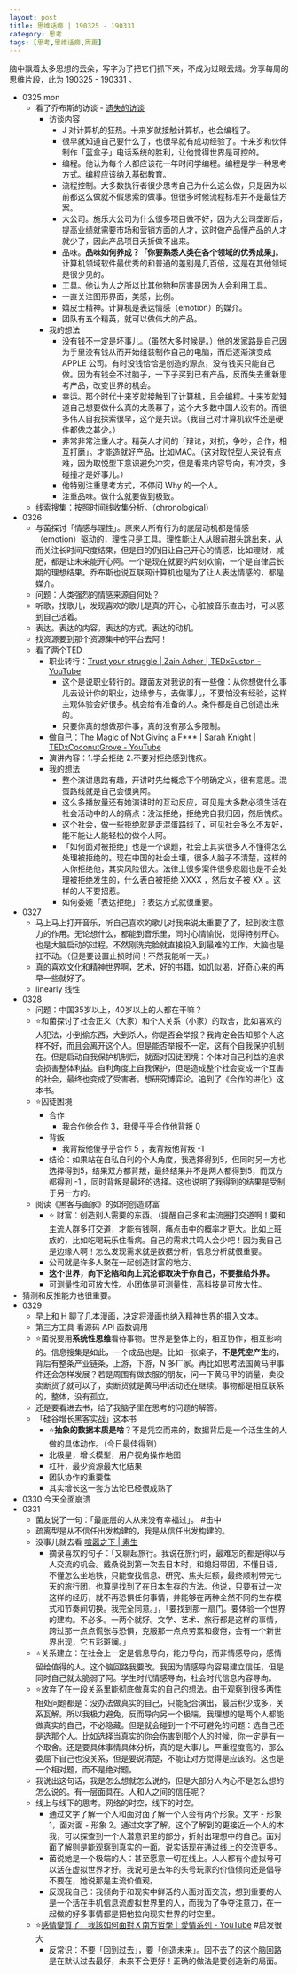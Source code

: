 ```yaml
---
layout: post
title: 思维话痨 | 190325 - 190331 
category: 思考
tags: [思考,思维话痨,周更]
---
```


脑中飘着太多思想的云朵，写字为了把它们抓下来，不成为过眼云烟。分享每周的思维片段，此为 190325 - 190331 。

- 0325 mon 
  - 看了乔布斯的访谈 - [遗失的访谈](https://www.bilibili.com/video/av1623373/?spm_id_from=333.788.videocard.3)
     - 访谈内容
         - J 对计算机的狂热。十来岁就接触计算机，也会编程了。
         - 很早就知道自己要什么了，也很早就有成功经验了。十来岁和伙伴制作「蓝盒子」电话系统的胜利，让他觉得世界是可控的。
         - 编程。他认为每个人都应该花一年时间学编程。编程是学一种思考方式。编程应该纳入基础教育。
         - 流程控制。大多数执行者很少思考自己为什么这么做，只是因为以前都这么做就不假思索的做事。但很多时候流程标准并不是最佳方案。
         - 大公司。施乐大公司为什么很多项目做不好，因为大公司垄断后，提高业绩就需要市场和营销方面的人才，这时做产品懂产品的人才就少了，因此产品项目夭折做不出来。
         - 品味。**品味如何养成？「你要熟悉人类在各个领域的优秀成果」**。计算机领域软件最优秀的和普通的差别是几百倍，这是在其他领域是很少见的。 
         - 工具。他认为人之所以比其他物种厉害是因为人会利用工具。
         - 一直关注图形界面，美感，比例。
         - 嬉皮士精神。计算机是表达情感（emotion）的媒介。
         - 团队有五个精英，就可以做伟大的产品。
    - 我的想法
      - 没有钱不一定是坏事儿。（虽然大多时候是。）他的发家路是自己因为手里没有钱从而开始组装制作自己的电脑，而后逐渐演变成 APPLE 公司。有时没钱恰恰是创造的源点，没有钱买只能自己做。因为有钱会不过脑子，一下子买到已有产品，反而失去重新思考产品，改变世界的机会。
      - 幸运。那个时代十来岁就接触到了计算机，且会编程。十来岁就知道自己想要做什么真的太羡慕了，这个大多数中国人没有的。而很多伟人自我探索很早，这个是共识。（我自己对计算机软件还是硬件都做之甚少。）
      - 非常非常注重人才。精英人才间的「辩论，对抗，争吵，合作，相互打磨」。才能造就好产品，比如MAC。（这对取悦型人来说有点难，因为取悦型下意识避免冲突，但是看来内容导向，有冲突，多碰撞才是好事儿。）
      - 他特别注重思考方式，不停问 Why 的一个人。
      - 注重品味。做什么就要做到极致。
  - 线索搜集：按照时间线收集分析。（chronological）
- 0326  
   - 与菌探讨「情感与理性」。原来人所有行为的底层动机都是情感（emotion）驱动的，理性只是工具。理性能让人从眼前甜头跳出来，从而关注长时间尺度结果，但是目的仍旧让自己开心的情感，比如理财，减肥，都是让未来能开心阿。一个是现在就要的片刻欢愉，一个是自律后长期的理想结果。乔布斯也说互联网计算机也是为了让人表达情感的，都是媒介。
   - 问题：人类强烈的情感来源自何处？
   - 听歌，找歌儿，发现喜欢的歌儿是真的开心，心脏被音乐直击时，可以感到自己活着。
   - 表达。表达的内容，表达的方式，表达的动机。
   - 找资源要到那个资源集中的平台去阿！
   - 看了两个TED
     - 职业转行：[Trust your struggle | Zain Asher | TEDxEuston - YouTube](https://www.youtube.com/watch?v=BT2XlI8oeh0)
          - 这个是说职业转行的。跟菌友对我说的有一些像：从你想做什么事儿去设计你的职业，边缘参与，去做事儿，不要怕没有经验，这样主观体验会好很多。机会给有准备的人。条件都是自己创造出来的。
          - 只要你真的想做那件事，真的没有那么多限制。
     - 做自己：[The Magic of Not Giving a F*** | Sarah Knight | TEDxCoconutGrove - YouTube](https://www.youtube.com/watch?v=GwRzjFQa_Og)
      - 演讲内容：1.学会拒绝 2.不要对拒绝感到愧疚。
      - 我的想法
         - 整个演讲思路有趣，开讲时先给概念下个明确定义，很有意思。混蛋路线就是自己会很爽阿。
          - 这么多播放量还有她演讲时的互动反应，可见是大多数必须生活在社会活动中的人的痛点：没法拒绝，拒绝完自我归因，然后愧疚。
          - 这个社会，做一些拒绝就是走混蛋路线了，可见社会多么不友好，能不能让人能轻松的做个人阿。
          - 「如何面对被拒绝」也是一个课题，社会上其实很多人不懂得怎么处理被拒绝的。现在中国的社会土壤，很多人脑子不清楚，这样的人你拒绝他，其实风险很大。法律上很多案件很多悲剧也是不会处理被拒绝发生的，什么表白被拒绝 XXXX ，然后女子被 XX 。这样的人不要招惹。
         - 如何委婉「表达拒绝」？表达方式就很重要。
- 0327  
    - 马上马上打开音乐，听自己喜欢的歌儿对我来说太重要了了，起到收注意力的作用。无论想什么，都能到音乐里，同时心情愉悦，觉得特别开心。也是大脑启动的过程，不然刚洗完脸就直接投入到最难的工作，大脑也是扛不动。（但是要设置止损时间！不然我能听一天。）
    - 真的喜欢文化和精神世界啊，艺术，好的书籍，如饥似渴，好奇心来的再早一些就好了。
    - linearly 线性
- 0328 
    - 问题：中国35岁以上，40岁以上的人都在干嘛？
    - ⭐️和菌探讨了社会正义（大家）和个人关系（小家）的取舍，比如喜欢的人犯法，小到偷东西，大到杀人，你是否会举报？我肯定会告知那个人这样不好，而且会离开这个人。但是能否举报不一定，这有个自我保护机制在。但是启动自我保护机制后，就面对囚徒困境：个体对自己利益的追求会损害整体利益。自利角度上自我保护，但是造成整个社会变成一个互害的社会，最终也变成了受害者。想研究博弈论。追到了《合作的进化》这本书。
    - ⭐️囚徒困境
      - 合作
          - 我合作他合作 3，我傻乎乎合作他背叛 0
      - 背叛
          - 我背叛他傻乎乎合作 5 ，我背叛他背叛 -1
      - 结论：如果站在自私自利的个人角度，我选择得到5，但同时另一方也选择得到5，结果双方都背叛，最终结果并不是两人都得到5，而双方都得到 -1 ，同时背叛是最坏的选择。这也说明了我得到的结果是受制于另一方的。 
    - 阅读《黑客与画家》的如何创造财富
      - ⭐️ 财富：创造别人需要的东西。（提醒自己多和主流圈打交道啊！要和主流人群多打交道，才能有钱啊，痛点击中的概率才更大。比如上班族的，比如吃喝玩乐住看病。自己的需求共鸣人会少吧！因为我自己是边缘人啊！怎么发现需求就是数据分析，信息分析就很重要。
      - 公司就是许多人聚在一起创造财富的地方。
      - **这个世界，向下沦陷和向上沉沦都取决于你自己，不要推给外界。**
      - 可测量性和可放大性。小团体是可测量性，高科技是可放大性。
 - 猜测和反推能力也很重要。
- 0329 
    - 早上和 H 聊了几本漫画，决定将漫画也纳入精神世界的摄入文本。
    - 第三方工具 看源码 API 函数调用
    - ⭐️菌说要用**系统性思维**看待事物。世界是整体上的，相互协作，相互影响的。信息搜集是如此，一个成品也是。比如一张桌子，**不是凭空产生**的，背后有整条产业链条，上游，下游，N 多厂家。再比如思考法国黄马甲事件还会怎样发展？若是周围有做衣服的朋友，问一下黄马甲的销量，卖没卖断货了就可以了，卖断货就是黄马甲活动还在继续。事物都是相互联系的，整体，没有孤立。 
    - 还是要看进去书，给了我脑子里在思考的问题的解答。
    - 「硅谷增长黑客实战」这本书
      - ⭐️**抽象的数据本质是啥**？不是凭空而来的，数据背后是一个活生生的人做的具体动作。（今日最佳得到）
      - 北极星，增长模型，用户视角操作地图
      - 杠杆，最少资源最大化结果
      - 团队协作的重要性
      - 其实增长这一套方法论已经很成熟了
- 0330 今天全面崩溃 
- 0331 
    - 菌友说了一句：「最底层的人从来没有幸福过」。 #击中 
    - 疏离型是从不信任出发构建的，我是从信任出发构建的。
    - 没事儿就去看 [喧嚣之下 | 素生](http://z.arlmy.me/posts/Chat/Chat_SandD_20180713/)
      - 摘录喜欢的句子：「又聊起旅行。我说在旅行时，最难忘的都是得以与人交流的机会。戴桑说到第一次去日本时，和媳妇带团，不懂日语，不懂怎么坐地铁，只能查找信息、研究、焦头烂额，最终顺利带完七天的旅行团，也算是找到了在日本生存的方法。他说，只要有过一次这样的经历，就不再恐惧任何事情，并能够在两种全然不同的生存模式和节奏间切换。我完全同意。」，「要找到那一扇门。要体验一个世界的建构。不必多。一两个就好。文学、艺术、旅行都是这样的事情，跨过那一点点慌张与恐惧，克服那一点点劳累和疲倦，会有一个新世界出现，它五彩斑斓。」
    - ⭐️关系建立：在社会上一定是信息导向，能力导向，而非情感导向，感情留给值得的人。这个脑回路我要改。我因为情感导向容易建立信任，但是同时自己就太脆弱了阿。学生时代情感导向，社会时代信息内容导向。
    - ⭐️放弃了在一段关系里能彻底做真实的自己的想法。由于观察到很多两性相处问题都是：没办法做真实的自己，只能配合演出，最后积少成多，关系瓦解。所以我极力避免，反而导向另一个极端，我理想的是两个人都能做真实的自己，不必隐藏。但是就会碰到一个不可避免的问题：选自己还是选那个人。比如选择当真实的你会伤害到那个人的时候，你一定是有一个取舍。还是要具体事情具体分析，真的是大事儿，严重程度高的，那么委屈下自己也没关系，但是要说清楚，不能让对方觉得是应该的。这也是一个相对题，而不是绝对题。
    - 我说出这句话，我是怎么想就怎么说的，但是大部分人内心不是怎么想的怎么说的。有一层面具在。人和人之间的信任呢？
    - 线上与线下的思考。网络的时空，线下的时空。
      - 通过文字了解一个人和面对面了解一个人会有两个形象。文字 - 形象 1，面对面 - 形象 2。通过文字了解，这个了解到的更接近一个人的本我，可以探查到一个人潜意识里的部分，折射出理想中的自己。面对面了解则是能观察到真实的一面。说实话现在通过线上的交流更多。
      - 菌说她是一个极端的人：甚至愿意一切在线上。人人都有个虚拟号可以活在虚拟世界才好。我说可是去年的头号玩家的价值倾向还是倡导不要在，她说那是主流价值观。
      - 反观我自己：我倾向于和现实中鲜活的人面对面交流，想到重要的人是一个活在手机信息流虚拟世界里的人，而我为了争夺注意力，在一起做的好多事情都是把他拉向现实世界的时空里。
  - ⭐️[感情變質了，我該如何面對Ｘ南方哲學｜愛情系列 - YouTube](https://www.youtube.com/watch?v=Hm4GYkyZIR0) #启发很大 
     - 反常识：不要「回到过去」，要「创造未来」。回不去了的这个脑回路是在默认过去最好，未来不会更好！正确的做法是要创造新的局面。
